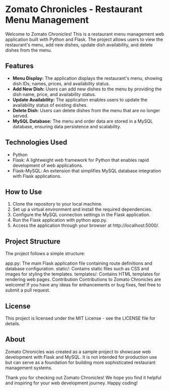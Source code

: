 # Zomato Chronicles - Restaurant Menu Management
Welcome to Zomato Chronicles! This is a restaurant menu management web application built with Python and Flask. The project allows users to view the restaurant's menu, add new dishes, update dish availability, and delete dishes from the menu.

## Features
- **Menu Display:** The application displays the restaurant's menu, showing dish IDs, names, prices, and availability status.
- **Add New Dish:** Users can add new dishes to the menu by providing the dish name, price, and availability status.
- **Update Availability:** The application enables users to update the availability status of existing dishes.
- **Delete Dish:** Users can delete dishes from the menu that are no longer served.
- **MySQL Database:** The menu and order data are stored in a MySQL database, ensuring data persistence and scalability.

## Technologies Used
- Python
- Flask: A lightweight web framework for Python that enables rapid development of web applications.
- Flask-MySQL: An extension that simplifies MySQL database integration with Flask applications.

## How to Use
1. Clone the repository to your local machine.
2. Set up a virtual environment and install the required dependencies.
3. Configure the MySQL connection settings in the Flask application.
4. Run the Flask application with python app.py.
5. Access the application through your browser at http://localhost:5000/.

## Project Structure
The project follows a simple structure:

app.py: The main Flask application file containing route definitions and database configuration.
static/: Contains static files such as CSS and images for styling the templates.
templates/: Contains HTML templates for rendering web pages.
Contribution
Contributions to Zomato Chronicles are welcome! If you have any ideas for enhancements or bug fixes, feel free to submit a pull request.

## License
This project is licensed under the MIT License - see the LICENSE file for details.

## About
Zomato Chronicles was created as a sample project to showcase web development with Flask and MySQL. It is not intended for production use but can serve as a foundation for building more sophisticated restaurant management systems.

Thank you for checking out Zomato Chronicles! We hope you find it helpful and inspiring for your web development journey. Happy coding!
